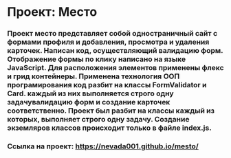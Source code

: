 # Проект: Место

### Проект место представляет собой одностраничный сайт с формами профиля и добавления, просмотра и удаления карточек. Написан код, осуществляющий валидацию форм. Отображение формы по клику написано на языке JavaScript. Для расположения элементов применены флекс и грид контейнеры. Применена технология ООП програмирования код разбит на классы FormValidator и Card. каждый из них выполняется строго одну задачувалидацию форм и создание карточек соответственно. Проект был разбит на классы каждый из которых, выполняет строго одну задачу. Создание экземляров классов происходит только в файле index.js. 

### Ссылка на проект: https://nevada001.github.io/mesto/
